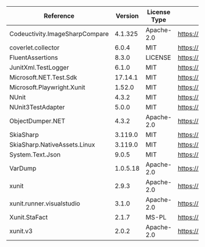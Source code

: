  | Reference                      | Version  | License Type | License                                                       | 
 | ------------------------------ | -------- | ------------ | ------------------------------------------------------------- | 
 | Codeuctivity.ImageSharpCompare | 4.1.325  | Apache-2.0   | https://licenses.nuget.org/Apache-2.0                         | 
 | coverlet.collector             | 6.0.4    | MIT          | https://licenses.nuget.org/MIT                                | 
 | FluentAssertions               | 8.3.0    | LICENSE      | https://www.nuget.org/packages/FluentAssertions/8.3.0/License | 
 | JunitXml.TestLogger            | 6.1.0    | MIT          | https://licenses.nuget.org/MIT                                | 
 | Microsoft.NET.Test.Sdk         | 17.14.1  | MIT          | https://licenses.nuget.org/MIT                                | 
 | Microsoft.Playwright.Xunit     | 1.52.0   | MIT          | https://licenses.nuget.org/MIT                                | 
 | NUnit                          | 4.3.2    | MIT          | https://licenses.nuget.org/MIT                                | 
 | NUnit3TestAdapter              | 5.0.0    | MIT          | https://licenses.nuget.org/MIT                                | 
 | ObjectDumper.NET               | 4.3.2    | Apache-2.0   | https://licenses.nuget.org/Apache-2.0                         | 
 | SkiaSharp                      | 3.119.0  | MIT          | https://licenses.nuget.org/MIT                                | 
 | SkiaSharp.NativeAssets.Linux   | 3.119.0  | MIT          | https://licenses.nuget.org/MIT                                | 
 | System.Text.Json               | 9.0.5    | MIT          | https://licenses.nuget.org/MIT                                | 
 | VarDump                        | 1.0.5.18 | Apache-2.0   | https://licenses.nuget.org/Apache-2.0                         | 
 | xunit                          | 2.9.3    | Apache-2.0   | https://licenses.nuget.org/Apache-2.0                         | 
 | xunit.runner.visualstudio      | 3.1.0    | Apache-2.0   | https://licenses.nuget.org/Apache-2.0                         | 
 | Xunit.StaFact                  | 2.1.7    | MS-PL        | https://licenses.nuget.org/MS-PL                              | 
 | xunit.v3                       | 2.0.2    | Apache-2.0   | https://licenses.nuget.org/Apache-2.0                         | 
